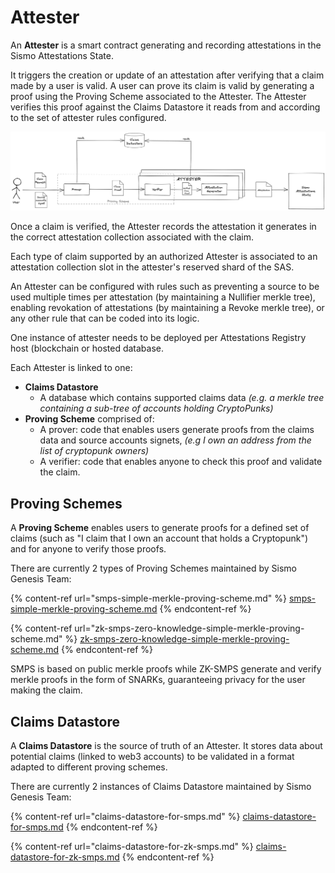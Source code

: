 # Attester

An **Attester** is a smart contract generating and recording attestations in the Sismo Attestations State.&#x20;

It triggers the creation or update of an attestation after verifying that a claim made by a user is valid. A user can prove its claim is valid by generating a proof using the Proving Scheme associated to the Attester. The Attester verifies this proof against the Claims Datastore it reads from and according to the set of attester rules configured.

![](<../../.gitbook/assets/Sismo Attester.png>)

Once a claim is verified, the Attester records the attestation it generates in the correct attestation collection associated with the claim.

Each type of claim supported by an authorized Attester is associated to an attestation collection slot in the attester's reserved shard of the SAS.

An Attester can be configured with rules such as preventing a source to be used multiple times per attestation (by maintaining a Nullifier merkle tree), enabling revokation of attestations (by maintaining a Revoke merkle tree), or any other rule that can be coded into its logic.

One instance of attester needs to be deployed per Attestations Registry host (blockchain or hosted database.

Each Attester is linked to one:&#x20;

* **Claims Datastore**
  * A database which contains supported claims data _(e.g. a merkle tree containing a sub-tree of accounts holding CryptoPunks)_
* **Proving Scheme** comprised of:
  * A prover: code that enables users generate proofs from the claims data and source accounts signets, _(e.g I own an address from the list of cryptopunk owners)_
  * A verifier: code that enables anyone to check this proof and validate the claim.

## Proving Schemes

A **Proving Scheme** enables users to generate proofs for a defined set of claims (such as "I claim that I own an account that holds a Cryptopunk") and for anyone to verify those proofs.

There are currently 2 types of Proving Schemes maintained by Sismo Genesis Team:

{% content-ref url="smps-simple-merkle-proving-scheme.md" %}
[smps-simple-merkle-proving-scheme.md](smps-simple-merkle-proving-scheme.md)
{% endcontent-ref %}

{% content-ref url="zk-smps-zero-knowledge-simple-merkle-proving-scheme.md" %}
[zk-smps-zero-knowledge-simple-merkle-proving-scheme.md](zk-smps-zero-knowledge-simple-merkle-proving-scheme.md)
{% endcontent-ref %}

SMPS is based on public merkle proofs while ZK-SMPS generate and verify merkle proofs in the form of SNARKs, guaranteeing privacy for the user making the claim.

## Claims Datastore

A **Claims Datastore** is the source of truth of an Attester. It stores data about potential claims (linked to web3 accounts) to be validated in a format adapted to different proving schemes.

There are currently 2 instances of Claims Datastore maintained by Sismo Genesis Team:

{% content-ref url="claims-datastore-for-smps.md" %}
[claims-datastore-for-smps.md](claims-datastore-for-smps.md)
{% endcontent-ref %}

{% content-ref url="claims-datastore-for-zk-smps.md" %}
[claims-datastore-for-zk-smps.md](claims-datastore-for-zk-smps.md)
{% endcontent-ref %}

